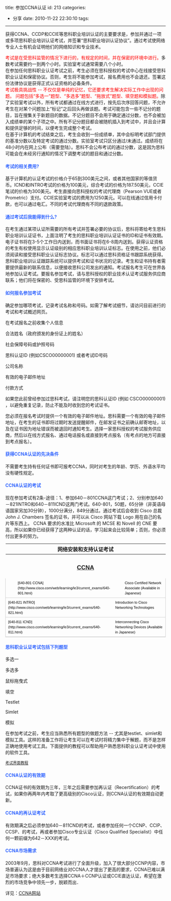 title: 参加CCNA认证
id: 213
categories:
  - 分享
date: 2010-11-22 22:30:10
tags:
---

获得CCNA、CCDP和CCIE等思科职业培训认证的主要要求是，参加并通过一项或多项思科职业培训认证考试，并签署“思科职业培训认证协议”。通过考试使网络专业人士有机会证明他们的网络知识和专业技术。
<div><span style="color: #ff0000">考试是在受思科监管的情况下进行的，有规定的时间，并在保密的环境中进行。</span>多数考试需要约一到两个小时。实验室考试通常需要八个小时。</div>
<div>在参加任何思科职业认证考试之前，考生必须在思科授权的考试中心在线接受思科职业认证和保密协议。否则，考生将不能参加考试，报名费用也不会退还。签署这份法律协议是获得正式认证资格的必备条件。</div>
<div><span style="color: #ff0000">考试极具挑战性 -- 不仅仅是单纯的记忆，它还要求考生解决实际工作中出现的问题。 问题包括“多选一”题型、“多选多”题型、“拖放式”题型、填空题和模拟题。</span>除了实验室考试以外，所有考试都通过在线方式进行，按先后次序回答问题，不允许考生在对某个问题加上“标记”之后回头再做该题。考试可能包含一些不记分的题目，旨在搜集关于新题目的数据。不记分题目不会用于确定通过分数，也不会被加入成绩单的某个子项之中。所有不记分题目都会被随机插入到考试中，并且会计算和提供足够的时间，以便考生完成整个考试。</div>
<div>在基于计算机的考试结束之后，考生会收到一份成绩单，其中会标明考试部门提供的基准分数以及特定考试的通过分数。实验室考试只区分通过/未通过。成绩将在48小时内在网上公布（需要登陆）。思科不会公布考试的通过分数，这是因为思科可能会在未经另行通知的情况下调整考试的题目和通过分数。</div>

#### <span style="color: #3366ff">考试的相关费用?</span>

基于计算机的认证考试的价格介于65到300美元之间，或者其他国家的等值货币。ICND和INTRO考试的价格为100美元，综合考试的价格为187.50美元，CCIE笔试的价格为300美元。考生直接向思科授权的考试代理商（Pearson VUE或者Prometric）支付。CCIE实验室考试的费用为1250美元。可以在线通过信用卡付款，也可以通过电汇。不同的考试代理商有不同的退款政策。

#### <span style="color: #3366ff">通过考试后我能得到什么?</span>

在考生通过某项认证所需要的所有考试并签署必要的协议后，思科将寄给考生思科职业培训认证证书，上面注明了考生的思科职业培训认证证书的ID和证书有效期。电子证书将在3-5个工作日内送到，而书面证书将在6-8周内送到。获得认证资格的考生有权使用显示认证级别的相应思科职业培训认证标志。在使用之前，他们必须阅读和接受思科职业认证标志协议。标志可以通过思科资格证书跟踪系统获得。思科职业培训认证跟踪系统可以提供考试和证书状况的记录。考生和证书持有者需要提供最新的联系信息，以便接收思科公司发出的通知。考试报名考生可在世界各地参加认证考试。要报名参加考试，请与思科授权的职业技术认证考试服务供应商联系；他们将在保密的、受思科监管的环境下安排考试。

#### <span style="color: #3366ff">如何报名参加考试</span>

确定参加哪项考试，记录考试名称和号码。如需了解考试细节，请访问目前进行的考试和考试概述网页。

在考试报名之前收集个人信息

合法姓名（政府颁发的身份证上的姓名）

社会保障号码或护照号码

思科认证ID (例如CSCO00000001) 或者考试ID号码

公司名称

有效的电子邮件地址

付款方式

如果您此前曾经参加过思科考试，请注明您的思科认证ID (例如 CSCO00000001) ，以避免重复记录，防止不能及时收到您的考试证书。

您必须在报名考试时提供一个有效的电子邮件地址。思科需要一个有效的电子邮件地址，在考生的证书即将过期时发送提醒邮件，在邮发证书之前确认邮寄地址，以及在证书因为地址错误而被退回时通知考生。选择一家思科授权的考试服务供应商，然后以在线方式报名、通过电话报名或直接到考点报名（有考点的地方可直接到考点报名）。

#### <span style="color: #3366ff">获得CCNA认证的先决条件</span>

不需要考生持有任何证书即可报考CCNA，同时对考生的年龄、学历、外语水平均没有硬性规定。

#### <span style="color: #3366ff"> CCNA认证的考试</span>

现在参加考试有2条-途径：1、参加640－801CCNA这门考试；2、分别参加640－821INTRO和640－811ICND这两门考试。640-801，50题，65分钟（非英语母语国家另加30分钟），1000分满分，849分通过。通过考试后会收到 Cisco 总裁 John J. Chambers 签名的证书，并可以从 Cisco 网站下载 Logo 用在自己的名片等东西上。 CCNA 要求的水准比 Microsoft 的 MCSE 和 Novell 的 CNE 要高，所以如果你已经获得了这两种认证的话，学习起来会比较简单；否则，你必须付出更多的努力。
<table class="table-formatted-alt" style="margin-top: 4px;margin-right: 0px;margin-bottom: 0px;margin-left: 0px;border-collapse: collapse;border-bottom-width: 1px;border-bottom-style: solid;border-bottom-color: #cccccc;font-family: Arial, Helvetica, sans-serif;padding: 0px">
<tbody>
<tr class="primary-header" style="padding-top: 0px;padding-right: 1px;padding-bottom: 0px;padding-left: 0px;vertical-align: top;margin: 0px">
<th colspan="2">
<div>网络安装和支持认证考试</div></th>
</tr>
<tr style="padding-top: 0px;padding-right: 1px;padding-bottom: 0px;padding-left: 0px;vertical-align: top;margin: 0px" valign="top">
<th colspan="2">
<div>

### [CCNA](http://www.cisco.com/web/learning/le3/le2/le0/le9/learning_certification_type_home.html)

</div></th>
</tr>
<tr style="padding-top: 0px;padding-right: 1px;padding-bottom: 0px;padding-left: 0px;vertical-align: top;margin: 0px" valign="top">
<td class="td-content-left" style="padding-right: 8px;padding-top: 6px;padding-bottom: 6px;border-left-width: 1px;border-left-style: solid;border-left-color: #cccccc;border-right-width: 0px;border-right-style: initial;border-right-color: initial;border-bottom-width: 1px;border-bottom-style: solid;border-bottom-color: #cccccc;font-size: 11px;color: #000000;line-height: 16px;padding-left: 38px;margin: 0px" width="25%">[640-801 CCNA](http://www.cisco.com/web/learning/le3/current_exams/640-801.html)</td>
<td class="td-content-right" style="padding-right: 8px;padding-top: 6px;padding-bottom: 6px;border-left-width: 0px;border-left-style: initial;border-left-color: initial;border-right-width: 1px;border-right-style: solid;border-right-color: #cccccc;border-bottom-width: 1px;border-bottom-style: solid;border-bottom-color: #cccccc;font-size: 11px;color: #000000;line-height: 16px;padding-left: 38px;margin: 0px" width="75%">Cisco Certified Network Associate (Available in Japanese)</td>
</tr>
<tr style="padding-top: 0px;padding-right: 1px;padding-bottom: 0px;padding-left: 0px;vertical-align: top;margin: 0px" valign="top">
<td class="td-content-left" style="padding-left: 8px;padding-right: 8px;padding-top: 6px;padding-bottom: 6px;border-left-width: 1px;border-left-style: solid;border-left-color: #cccccc;border-right-width: 0px;border-right-style: initial;border-right-color: initial;border-bottom-width: 1px;border-bottom-style: solid;border-bottom-color: #cccccc;font-size: 11px;color: #000000;line-height: 16px;margin: 0px">[640-821 INTRO](http://www.cisco.com/web/learning/le3/current_exams/640-821.html)</td>
<td class="td-content-right" style="padding-left: 8px;padding-right: 8px;padding-top: 6px;padding-bottom: 6px;border-left-width: 0px;border-left-style: initial;border-left-color: initial;border-right-width: 1px;border-right-style: solid;border-right-color: #cccccc;border-bottom-width: 1px;border-bottom-style: solid;border-bottom-color: #cccccc;font-size: 11px;color: #000000;line-height: 16px;margin: 0px">Introduction to Cisco Networking Technologies</td>
</tr>
<tr style="padding-top: 0px;padding-right: 1px;padding-bottom: 0px;padding-left: 0px;vertical-align: top;margin: 0px" valign="top">
<td class="td-content-left" style="padding-left: 8px;padding-right: 8px;padding-top: 6px;padding-bottom: 6px;border-left-width: 1px;border-left-style: solid;border-left-color: #cccccc;border-right-width: 0px;border-right-style: initial;border-right-color: initial;border-bottom-width: 1px;border-bottom-style: solid;border-bottom-color: #cccccc;font-size: 11px;color: #000000;line-height: 16px;margin: 0px">[640-811 ICND](http://www.cisco.com/web/learning/le3/current_exams/640-811.html)</td>
<td class="td-content-right" style="padding-left: 8px;padding-right: 8px;padding-top: 6px;padding-bottom: 6px;border-left-width: 0px;border-left-style: initial;border-left-color: initial;border-right-width: 1px;border-right-style: solid;border-right-color: #cccccc;border-bottom-width: 1px;border-bottom-style: solid;border-bottom-color: #cccccc;font-size: 11px;color: #000000;line-height: 16px;margin: 0px">Interconnecting Cisco Networking Devices (Available in Japanese)</td>
</tr>
</tbody>
</table>

#### **<span style="color: #3366ff">思科职业认证考试包括下列题型</span>**

多选一

多选多

鼠标拖曳式

填空

Testlet

Simlet

模拟

在参加考试之前，考生应当熟悉所有题型的做题方法 -- 尤其是testlet、simlet和模拟工具。这样的准备工作将让考生可以在考试时将精力集中于解题，而不是怎样正确地使用考试工具。下面提供的教程可以帮助用户熟悉思科职业认证考试中使用的软件工具。

<span style="border-collapse: collapse;font-family: arial;line-height: normal;color: #333333;font-size: 12px">[考试界面教程](http://www.cisco.com/comm/applications/PrepCenter/Images/Vue_CCNATutorial_Tlt_Sim_simlet_v4_010505.swf "考试界面教程")</span>

#### <span style="color: #3366ff"> CCNA认证的有效期</span>

CCNA证书的有效期为三年，三年之后需要参加再认证（Recertification）的考试，如果你再两年内考取了更高级别的Cisco认证，则CCNA认证的有效期自动更新。

#### <span style="color: #3366ff"> CCNA的再认证考试</span>

<span style="font-weight: normal">有效期满之后必须参加640－811CND的考试，或者参加任何一个CCNP、CCIP、CCSP、的考试，再或者参加Cisco专业认证（Cisco Qualified Specialist）中任何一颗前缀为642－XXX的考试。</span>

#### **<span style="color: #3366ff"> CCNA市场需求</span>**

2003年9月，思科对CCNA考试进行了全面升级，加入了很大部分CCNP内容，市场普遍认为这是由于目前网络业对CCNA人才提出了更高的要求，CCNA已难以满足市场要求；绝大多数考生选择CCNA＋CCNP认证或CCIE直达认证，希望在激烈的市场竞争中领先一步，脱颖而出．

详见：[CCNA网站](https://learningnetwork.cisco.com/community/connections/china/ccna)